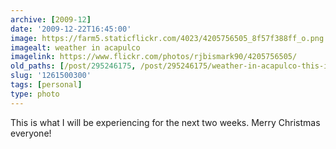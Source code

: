 ```yaml
---
archive: [2009-12]
date: '2009-12-22T16:45:00'
image: https://farm5.staticflickr.com/4023/4205756505_8f57f388ff_o.png
imagealt: weather in acapulco
imagelink: https://www.flickr.com/photos/rjbismark90/4205756505/
old_paths: [/post/295246175, /post/295246175/weather-in-acapulco-this-is-what-i-will-be]
slug: '1261500300'
tags: [personal]
type: photo
---
```


This is what I will be experiencing for the next two weeks. Merry Christmas
everyone!

